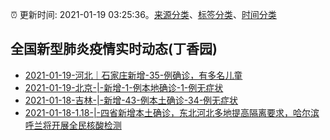 :alarm_clock: 更新时间: 2021-01-19 03:25:36。[来源分类](../README.md)、[标签分类](../TAGS.md)、[时间分类](../TIMELINE.md)

## 全国新型肺炎疫情实时动态(丁香园)




- [2021-01-19-河北｜石家庄新增-35-例确诊，有多名儿童](http://app.cctv.com/special/cportal/detail/arti/index.html?id=ArtixQKsRxG55HA7kOLZeRgp210119&isfromapp=1) 
- [2021-01-19-北京-|-新增-1-例本地确诊-1-例无症状](http://wjw.beijing.gov.cn/xwzx_20031/xwfb/202101/t20210119_2222570.html) 
- [2021-01-18-吉林-|-新增-43-例本土确诊-34-例无症状](http://app.cctv.com/special/cportal/detail/arti/index.html?id=ArticEkS5VOIWI9eyZ3yjamp210119&isfromapp=1) 
- [2021-01-18-1.18-|-四省新增本土确诊，东北河北多地提高隔离要求，哈尔滨呼兰将开展全民核酸检测]() 